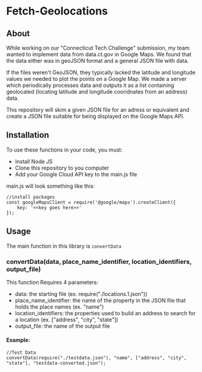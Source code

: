 # Fetch-Geolocations
## About
While working on our "Connecticut Tech Challenge" submission, my team wanted to implement data from data.ct.gov in Google Maps. We found that the data either was in geoJSON format and a general JSON file with data.

If the files weren't GeoJSON, they typically lacked the latitude and longitude values we needed to plot the points on a Google Map. We made a server which periodically processes data and outputs it as a list containing geolocated (locating latitude and longitude cooridnates from an address) data.

This repository will skim a given JSON file for an adress or equivalent and create a JSON file suitable for being displayed on the Google Maps API.

## Installation
To use these functions in your code, you must:
* Install Node JS
* Clone this repository to you computer
* Add your Google Cloud API key to the main.js file

main.js will look something like this:

```
//install packages
const googleMapsClient = require('@google/maps').createClient({
    key: '<<key goes here>>'
});
```

## Usage
The main function in this library is `convertData`

### convertData(data, place_name_identifier, location_identifiers, output_file)
This function Requires 4 parameters:
* data: the starting file (ex. require("./locations.1.json"))
* place_name_identifier: the name of the property in the JSON file that holds the place names (ex. "name")
* location_identifiers: the properties used to build an address to search for a location (ex. ["address", "city", "state"])
* output_file: the name of the output file

#### Example:
```  
//Test Data
convertData(require("./testdata.json"), "name", ["address", "city", "state"], "testdata-converted.json");
```
